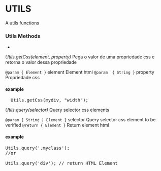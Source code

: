 UTILS
=====
A utils functions


### Utils Methods
-

<i>Utils.getCss(element, property)</i>
Pega o valor de uma propriedade css e retorna o valor dessa propriedade

`@param { Element }` element Element html
`@param  { String }` property Propriedade css

#### example 
<pre>
  Utils.getCss(mydiv, "width");
</pre>


<i>Utils.query(selector)</i>
Query selector css elements

`@param { String | Element }` selector Query selector css element to be verified
`@return { Element }` Return element html

#### example 
<pre>
Utils.query('.myclass'); 
//or 

Utils.query('div'); // return HTML Element <div><div>
</pre>

    
